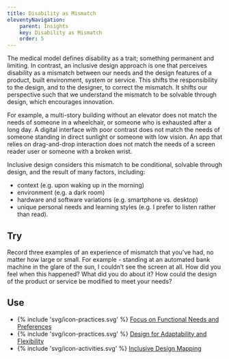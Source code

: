 ```yaml
---
title: Disability as Mismatch
eleventyNavigation:
    parent: Insights
    key: Disability as Mismatch
    order: 5
---
```


The medical model defines disability as a trait; something permanent and limiting. In contrast, an inclusive design approach is one that perceives disability as a mismatch between our needs and the design features of a product, built environment, system or service. This shifts the responsibility to the design, and to the designer, to correct the mismatch. It shifts our perspective such that we understand the mismatch to be solvable through design, which encourages innovation.

For example, a multi-story building without an elevator does not match the needs of someone in a wheelchair, or someone who is exhausted after a long day. A digital interface with poor contrast does not match the needs of someone standing in direct sunlight or someone with low vision. An app that relies on drag-and-drop interaction does not match the needs of a screen reader user or someone with a broken wrist.

Inclusive design considers this mismatch to be conditional, solvable through design, and the result of many factors, including:

* context (e.g. upon waking up in the morning)
* environment (e.g. a dark room)
* hardware and software variations (e.g. smartphone vs. desktop)
* unique personal needs and learning styles (e.g. I prefer to listen rather than read).

## Try

Record three examples of an experience of mismatch that you’ve had, no matter how large or small. For example - standing at an automated bank machine in the glare of the sun, I couldn’t see the screen at all. How did you feel when this happened? What did you do about it? How could the design of the product or service be modified to meet your needs?

## Use

* {% include 'svg/icon-practices.svg' %} [Focus on Functional Needs and Preferences](/practices/FocusOnFunctionalNeedsAndPreferences.html)
* {% include 'svg/icon-practices.svg' %} [Design for Adaptability and Flexibility](/practices/DesignForAdaptabilityAndFlexibility.html)
* {% include 'svg/icon-activities.svg' %} [Inclusive Design Mapping](/activities/InclusiveDesignMapping.html)
